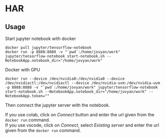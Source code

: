 # HAR

## Usage

Start jupyter notebook with docker

```
docker pull jupyter/tensorflow-notebook
docker run -p 8888:8888 -v "`pwd`:/home/jovyan/work" jupyter/tensorflow-notebook start-notebook.sh --NotebookApp.notebook_dir="/home/jovyan/work"
```

Docker with GPU

```
docker run --device /dev/nvidia0:/dev/nvidia0 --device /dev/nvidiactl:/dev/nvidiactl --device /dev/nvidia-uvm:/dev/nvidia-uvm -p 8888:8888 -v "`pwd`:/home/jovyan/work" jupyter/tensorflow-notebook start-notebook.sh --NotebookApp.notebook_dir="/home/jovyan/work" --NotebookApp.token=""
```

Then connect the jupyter server with the notebook.

If you use colab, click on _Connect_ button and enter the url given from the `docker run` command.\
If you use vscode, click on _Connect_, select _Existing server_ and enter the url given from the `docker run` command.
